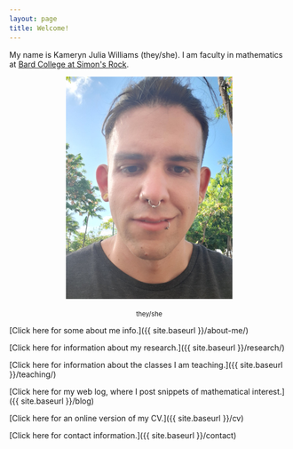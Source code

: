 ```yaml
---
layout: page
title: Welcome!
---
```


My name is Kameryn Julia Williams (they/she). I am faculty in mathematics at [Bard College at Simon's Rock](https://simons-rock.edu/academics/program-overview/mathematics/index.php). 

<center>
<img src="/pics/kameryn.jpg" width="300" height="400" alt="An outdated picture of me.">
  
<p><small>they/she</small></p>
</center>

[Click here for some about me info.]({{ site.baseurl }}/about-me/)

[Click here for information about my research.]({{ site.baseurl }}/research/)

[Click here for information about the classes I am teaching.]({{ site.baseurl }}/teaching/)

[Click here for my web log, where I post snippets of mathematical interest.]({{ site.baseurl }}/blog)

[Click here for an online version of my CV.]({{ site.baseurl }}/cv)

[Click here for contact information.]({{ site.baseurl }}/contact)


